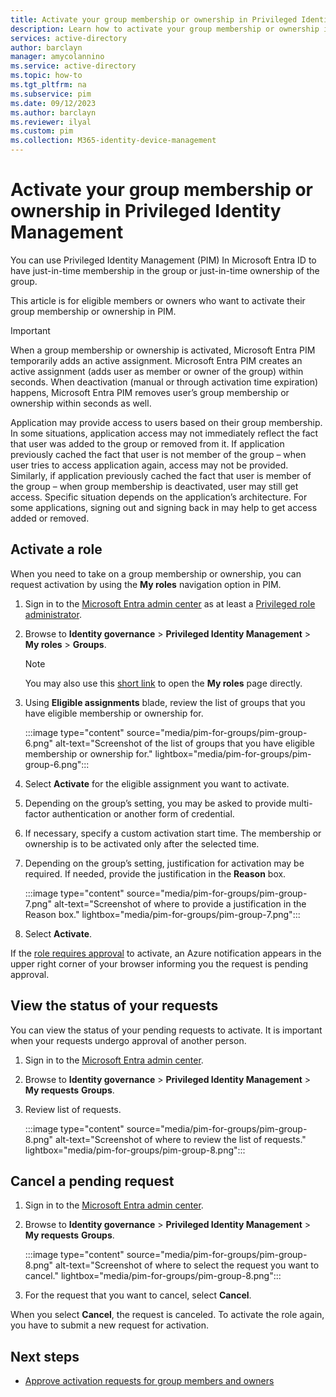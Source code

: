```yaml
---
title: Activate your group membership or ownership in Privileged Identity Management
description: Learn how to activate your group membership or ownership in Privileged Identity Management (PIM).
services: active-directory
author: barclayn
manager: amycolannino
ms.service: active-directory
ms.topic: how-to
ms.tgt_pltfrm: na
ms.subservice: pim
ms.date: 09/12/2023
ms.author: barclayn
ms.reviewer: ilyal
ms.custom: pim
ms.collection: M365-identity-device-management
---
```


# Activate your group membership or ownership in Privileged Identity Management

You can use Privileged Identity Management (PIM) In Microsoft Entra ID to have just-in-time membership in the group or just-in-time ownership of the group.

This article is for eligible members or owners who want to activate their group membership or ownership in PIM.

>[!IMPORTANT]
>When a group membership or ownership is activated, Microsoft Entra PIM temporarily adds an active assignment. Microsoft Entra PIM creates an active assignment (adds user as member or owner of the group) within seconds. When deactivation (manual or through activation time expiration) happens, Microsoft Entra PIM removes user’s group membership or ownership within seconds as well.
>
>Application may provide access to users based on their group membership. In some situations, application access may not immediately reflect the fact that user was added to the group or removed from it. If application previously cached the fact that user is not member of the group – when user tries to access application again, access may not be provided. Similarly, if application previously cached the fact that user is member of the group – when group membership is deactivated, user may still get access. Specific situation depends on the application’s architecture. For some applications, signing out and signing back in may help to get access added or removed.

## Activate a role

When you need to take on a group membership or ownership, you can request activation by using the **My roles** navigation option in PIM.

1. Sign in to the [Microsoft Entra admin center](https://entra.microsoft.com) as at least a [Privileged role administrator](~/identity/role-based-access-control/permissions-reference.md#privileged-role-administrator).

1. Browse to **Identity governance** > **Privileged Identity Management** > **My roles** > **Groups**. 
    >[!NOTE]
    > You may also use this [short link](https://aka.ms/pim) to open the **My roles** page directly.

1. Using **Eligible assignments** blade, review the list of groups that you have eligible membership or ownership for.

    :::image type="content" source="media/pim-for-groups/pim-group-6.png" alt-text="Screenshot of the list of groups that you have eligible membership or ownership for." lightbox="media/pim-for-groups/pim-group-6.png":::

1. Select **Activate** for the eligible assignment you want to activate.

1. Depending on the group’s setting, you may be asked to provide multi-factor authentication or another form of credential.

1. If necessary, specify a custom activation start time. The membership or ownership is to be activated only after the selected time.

1. Depending on the group’s setting, justification for activation may be required. If needed, provide the justification in the **Reason** box.

    :::image type="content" source="media/pim-for-groups/pim-group-7.png" alt-text="Screenshot of where to provide a justification in the Reason box." lightbox="media/pim-for-groups/pim-group-7.png":::

1. Select **Activate**.

If the [role requires approval](pim-resource-roles-approval-workflow.md) to activate, an Azure notification appears in the upper right corner of your browser informing you the request is pending approval.

## View the status of your requests

You can view the status of your pending requests to activate. It is important when your requests undergo approval of another person.

1. Sign in to the [Microsoft Entra admin center](https://entra.microsoft.com).

1. Browse to **Identity governance** > **Privileged Identity Management** > **My requests** **Groups**. 

1. Review list of requests.

    :::image type="content" source="media/pim-for-groups/pim-group-8.png" alt-text="Screenshot of where to review the list of requests." lightbox="media/pim-for-groups/pim-group-8.png":::


## Cancel a pending request

1. Sign in to the [Microsoft Entra admin center](https://entra.microsoft.com).

1. Browse to **Identity governance** > **Privileged Identity Management** > **My requests** **Groups**. 

    :::image type="content" source="media/pim-for-groups/pim-group-8.png" alt-text="Screenshot of where to select the request you want to cancel." lightbox="media/pim-for-groups/pim-group-8.png":::

1. For the request that you want to cancel, select **Cancel**.

When you select **Cancel**, the request is canceled. To activate the role again, you have to submit a new request for activation.

## Next steps

- [Approve activation requests for group members and owners](groups-approval-workflow.md)
